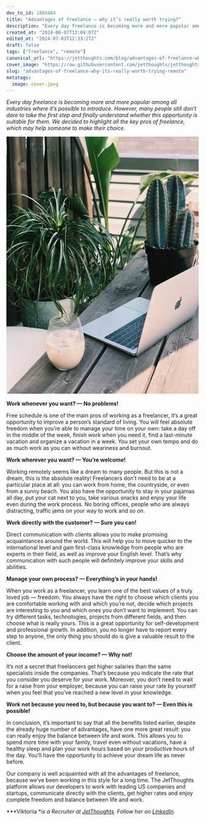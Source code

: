 ```yaml
---
dev_to_id: 1880404
title: "Advantages of freelance — why it’s really worth trying?"
description: "Every day freelance is becoming more and more popular among all industries where it’s possible to..."
created_at: "2024-06-07T13:04:07Z"
edited_at: "2024-07-03T12:33:27Z"
draft: false
tags: ["freelance", "remote"]
canonical_url: "https://jetthoughts.com/blog/advantages-of-freelance-why-its-really-worth-trying-remote/"
cover_image: "https://raw.githubusercontent.com/jetthoughts/jetthoughts.github.io/master/content/blog/advantages-of-freelance-why-its-really-worth-trying-remote/cover.jpeg"
slug: "advantages-of-freelance-why-its-really-worth-trying-remote"
metatags:
  image: cover.jpeg
---
```

*Every day freelance is becoming more and more popular among all industries where it’s possible to introduce. However, many people still don’t dare to take the first step and finally understand whether this opportunity is suitable for them. We decided to highlight all the key pros of freelance, which may help someone to make their choice.*

![Photo by [Jane Palash](https://unsplash.com/@jane_palash) on [Unsplash](https://unsplash.com/s/photos/communication)](file_0.jpeg)

**Work whenever you want? — No problems!**

Free schedule is one of the main pros of working as a freelancer, it’s a great opportunity to improve a person’s standard of living. You will feel absolute freedom when you’re able to manage your time on your own: take a day off in the middle of the week, finish work when you need it, find a last-minute vacation and organize a vacation in a week. You set your own tempo and do as much work as you can without weariness and burnout.

**Work wherever you want? — You’re welcome!**

Working remotely seems like a dream to many people. But this is not a dream, this is the absolute reality! Freelancers don’t need to be at a particular place at all: you can work from home, the countryside, or even from a sunny beach. You also have the opportunity to stay in your pajamas all day, put your cat next to you, take various snacks and enjoy your life even during the work process. No boring offices, people who are always distracting, traffic jams on your way to work and so on.

**Work directly with the customer? — Sure you can!**

Direct communication with clients allows you to make promising acquaintances around the world. This will help you to move quicker to the international level and gain first-class knowledge from people who are experts in their field, as well as improve your English level. That’s why communication with such people will definitely improve your skills and abilities.

**Manage your own process? — Everything’s in your hands!**

When you work as a freelancer, you learn one of the best values ​​of a truly loved job — freedom. You always have the right to choose which clients you are comfortable working with and which you’re not, decide which projects are interesting to you and which ones you don’t want to implement. You can try different tasks, technologies, projects from different fields, and then choose what is really yours. This is a great opportunity for self-development and professional growth. In addition, you no longer have to report every step to anyone, the only thing you should do is give a valuable result to the client.

**Choose the amount of your income? — Why not!**

It’s not a secret that freelancers get higher salaries than the same specialists inside the companies. That’s because you indicate the rate that you consider you deserve for your work. Moreover, you don’t need to wait for a raise from your employer, because you can raise your rate by yourself when you feel that you’ve reached a new level in your knowledge.

**Work not because you need to, but because you want to? — Even this is possible!**

In conclusion, it’s important to say that all the benefits listed earlier, despite the already huge number of advantages, have one more great result: you can really enjoy the balance between life and work. This allows you to spend more time with your family, travel even without vacations, have a healthy sleep and plan your work hours based on your productive hours of the day. You’ll have the opportunity to achieve your dream life as never before.

Our company is well acquainted with all the advantages of freelance, because we’ve been working in this style for a long time. The JetThoughts platform allows our developers to work with leading US companies and startups, communicate directly with the clients, get higher rates and enjoy complete freedom and balance between life and work.

***Viktoriia **is a Recruiter at [JetThoughts](https://www.jetthoughts.com/). Follow her on [LinkedIn](https://www.linkedin.com/in/viktoriia-tsvyk-5a6647222/).*
